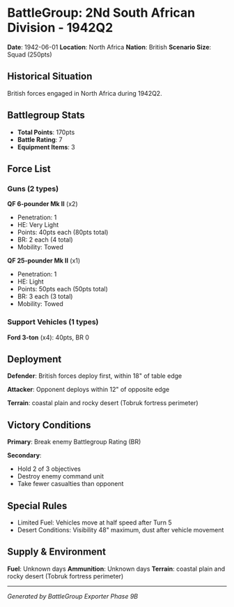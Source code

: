 # BattleGroup: 2Nd South African Division - 1942Q2

**Date**: 1942-06-01
**Location**: North Africa
**Nation**: British
**Scenario Size**: Squad (250pts)

## Historical Situation

British forces engaged in North Africa during 1942Q2.

## Battlegroup Stats

- **Total Points**: 170pts
- **Battle Rating**: 7
- **Equipment Items**: 3

## Force List

### Guns (2 types)

**QF 6-pounder Mk II** (x2)
- Penetration: 1
- HE: Very Light
- Points: 40pts each (80pts total)
- BR: 2 each (4 total)
- Mobility: Towed

**QF 25-pounder Mk II** (x1)
- Penetration: 1
- HE: Light
- Points: 50pts each (50pts total)
- BR: 3 each (3 total)
- Mobility: Towed

### Support Vehicles (1 types)

**Ford 3-ton** (x4): 40pts, BR 0

## Deployment

**Defender**: British forces deploy first, within 18" of table edge

**Attacker**: Opponent deploys within 12" of opposite edge

**Terrain**: coastal plain and rocky desert (Tobruk fortress perimeter)

## Victory Conditions

**Primary**: Break enemy Battlegroup Rating (BR)

**Secondary**:
- Hold 2 of 3 objectives
- Destroy enemy command unit
- Take fewer casualties than opponent

## Special Rules

- Limited Fuel: Vehicles move at half speed after Turn 5
- Desert Conditions: Visibility 48" maximum, dust after vehicle movement

## Supply & Environment

**Fuel**: Unknown days
**Ammunition**: Unknown days
**Terrain**: coastal plain and rocky desert (Tobruk fortress perimeter)

---

*Generated by BattleGroup Exporter Phase 9B*
